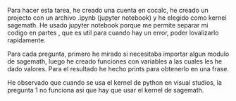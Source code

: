 Para hacer esta tarea, he creado una cuenta en cocalc, he creado un projecto con un archivo .ipynb (jupyter notebook) y he elegido como kernel sagemath.
He usado jupyter notebook porque me permite separar mi codigo en partes , que es util para cuando hay un error, poder lovalizarlo rapidamente. 

Para cada pregunta, primero he mirado si necesitaba importar algun modulo de sagemath, luego he creado funciones con variables a las cuales les he dado valores. 
Para el resultado he hecho prints para obtenerlo en una frase. 

He observado que cuando se usa el kernel de python en visual studios, la pregunta 1 no funciona asi que hay que usar el kernel de sagemath. 
